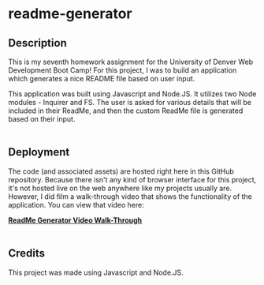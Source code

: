 # readme-generator

## Description

This is my seventh homework assignment for the University of Denver Web Development Boot Camp! For this project, I was to build an application which generates a nice README file based on user input. <br>

This application was built using Javascript and Node.JS. It utilizes two Node modules - Inquirer and FS. The user is asked for various details that will be included in their ReadMe, and then the custom ReadMe file is generated based on their input. <br> <br>

## Deployment

The code (and associated assets) are hosted right here in this GitHub repository. Because there isn't any kind of browser interface for this project, it's not hosted live on the web anywhere like my projects usually are. However, I did film a walk-through video that shows the functionality of the application. You can view that video here:

<a href="" target="blank"><b>ReadMe Generator Video Walk-Through</b></a>
<br><br>

## Credits

This project was made using Javascript and Node.JS.
